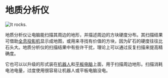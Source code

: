 # 地质分析仪

![It rocks.](oredict:oc:geolyzer)

地质分析仪让电脑能扫描其周边的地形，并描述周边的方块硬度分布。其扫描结果可借助[全息投影机](hologram1.md)显示成地图，或用来寻找有价值的方块，因为矿石的硬度往往比石头大。地质分析仪的扫描结果中有些许干扰，理论上可以通过反复扫描来提高精确度。

它也可以以升级的形式装在[机器人](robot.md)和[平板电脑](../item/tablet.md)上面，用于扫描周边地形。扫描消耗电池电量，过度使用很容易让机器人或平板电脑没电。
